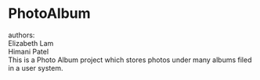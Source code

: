 # PhotoAlbum
authors: <br />
Elizabeth Lam <br />
Himani Patel <br />
This is a Photo Album project which stores photos under many albums filed in a user system.
